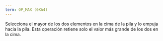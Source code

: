 ```yaml
---
term: OP_MAX (0XA4)
---
```


Selecciona el mayor de los dos elementos en la cima de la pila y lo empuja hacia la pila. Esta operación retiene solo el valor más grande de los dos en la cima.